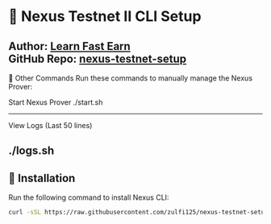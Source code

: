 # 🚀 Nexus Testnet II CLI Setup  
**Author:** [Learn Fast Earn](https://www.youtube.com/@LearnFastEarn2.0)  
**GitHub Repo:** [nexus-testnet-setup](https://github.com/zulfi125/nexus-testnet-setup)  
---
🔹 Other Commands
Run these commands to manually manage the Nexus Prover:

Start Nexus Prover
./start.sh

---
View Logs (Last 50 lines)

./logs.sh
---

## 📜 Installation  
Run the following command to install Nexus CLI:  

```bash
curl -sSL https://raw.githubusercontent.com/zulfi125/nexus-testnet-setup/main/nexus-setup.sh | bash



